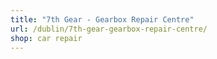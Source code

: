 ```yaml
---
title: "7th Gear - Gearbox Repair Centre"
url: /dublin/7th-gear-gearbox-repair-centre/
shop: car repair
---
```

